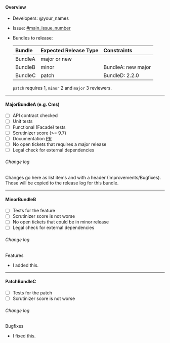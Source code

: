 #### Overview
- Developers: @your_names

- Issue: [#main_issue_number](https://github.com/spryker/spryker/issues/issue_number)

- Bundles to release:

   Bundle       | Expected Release Type | Constraints
   :----------- | :------------         | :------------
   BundleA      | major or new          | 
   BundleB      | minor                 | BundleA: new major
   BundleC      | patch                 | BundleD: 2.2.0

   `patch` requires 1, `minor` 2 and `major` 3 reviewers.

-----------------------------------------

#### MajorBundleA (e.g. Cms)
- [ ] API contract checked
- [ ] Unit tests
- [ ] Functional (Facade) tests
- [ ] Scrutinizer score (>= 9.7)
- [ ] Documentation [PR](https://github.com/spryker/spryker.github.io/pull/pr_number)
- [ ] No open tickets that requires a major release
- [ ] Legal check for external dependencies

###### Change log
Changes go here as list items and with a header (Improvements/Bugfixes). Those will be copied to the release log for this bundle.

-----------------------------------------

#### MinorBundleB
- [ ] Tests for the feature
- [ ] Scrutinizer score is not worse
- [ ] No open tickets that could be in minor release
- [ ] Legal check for external dependencies

###### Change log
Features
- I added this.

-----------------------------------------

#### PatchBundleC
- [ ] Tests for the patch
- [ ] Scrutinizer score is not worse

###### Change log
Bugfixes
- I fixed this.
